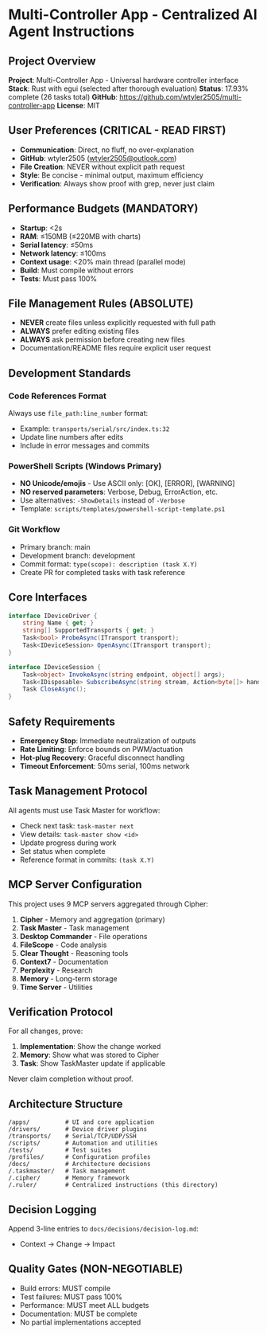 # Multi-Controller App - Centralized AI Agent Instructions

## Project Overview
**Project**: Multi-Controller App - Universal hardware controller interface
**Stack**: Rust with egui (selected after thorough evaluation)
**Status**: 17.93% complete (26 tasks total)
**GitHub**: https://github.com/wtyler2505/multi-controller-app
**License**: MIT

## User Preferences (CRITICAL - READ FIRST)
- **Communication**: Direct, no fluff, no over-explanation
- **GitHub**: wtyler2505 (wtyler2505@outlook.com)
- **File Creation**: NEVER without explicit path request
- **Style**: Be concise - minimal output, maximum efficiency
- **Verification**: Always show proof with grep, never just claim

## Performance Budgets (MANDATORY)
- **Startup**: <2s 
- **RAM**: ≤150MB (≤220MB with charts)
- **Serial latency**: ≤50ms 
- **Network latency**: ≤100ms
- **Context usage**: <20% main thread (parallel mode)
- **Build**: Must compile without errors
- **Tests**: Must pass 100%

## File Management Rules (ABSOLUTE)
- **NEVER** create files unless explicitly requested with full path
- **ALWAYS** prefer editing existing files
- **ALWAYS** ask permission before creating new files
- Documentation/README files require explicit user request

## Development Standards

### Code References Format
Always use `file_path:line_number` format:
- Example: `transports/serial/src/index.ts:32`
- Update line numbers after edits
- Include in error messages and commits

### PowerShell Scripts (Windows Primary)
- **NO Unicode/emojis** - Use ASCII only: [OK], [ERROR], [WARNING]
- **NO reserved parameters**: Verbose, Debug, ErrorAction, etc.
- Use alternatives: `-ShowDetails` instead of `-Verbose`
- Template: `scripts/templates/powershell-script-template.ps1`

### Git Workflow
- Primary branch: main
- Development branch: development
- Commit format: `type(scope): description (task X.Y)`
- Create PR for completed tasks with task reference

## Core Interfaces
```csharp
interface IDeviceDriver {
    string Name { get; }
    string[] SupportedTransports { get; }
    Task<bool> ProbeAsync(ITransport transport);
    Task<IDeviceSession> OpenAsync(ITransport transport);
}

interface IDeviceSession {
    Task<object> InvokeAsync(string endpoint, object[] args);
    Task<IDisposable> SubscribeAsync(string stream, Action<byte[]> handler);
    Task CloseAsync();
}
```

## Safety Requirements
- **Emergency Stop**: Immediate neutralization of outputs
- **Rate Limiting**: Enforce bounds on PWM/actuation
- **Hot-plug Recovery**: Graceful disconnect handling
- **Timeout Enforcement**: 50ms serial, 100ms network

## Task Management Protocol
All agents must use Task Master for workflow:
- Check next task: `task-master next`
- View details: `task-master show <id>`
- Update progress during work
- Set status when complete
- Reference format in commits: `(task X.Y)`

## MCP Server Configuration
This project uses 9 MCP servers aggregated through Cipher:
1. **Cipher** - Memory and aggregation (primary)
2. **Task Master** - Task management
3. **Desktop Commander** - File operations
4. **FileScope** - Code analysis
5. **Clear Thought** - Reasoning tools
6. **Context7** - Documentation
7. **Perplexity** - Research
8. **Memory** - Long-term storage
9. **Time Server** - Utilities

## Verification Protocol
For all changes, prove:
1. **Implementation**: Show the change worked
2. **Memory**: Show what was stored to Cipher
3. **Task**: Show TaskMaster update if applicable

Never claim completion without proof.

## Architecture Structure
```
/apps/          # UI and core application
/drivers/       # Device driver plugins
/transports/    # Serial/TCP/UDP/SSH
/scripts/       # Automation and utilities
/tests/         # Test suites
/profiles/      # Configuration profiles
/docs/          # Architecture decisions
/.taskmaster/   # Task management
/.cipher/       # Memory framework
/.ruler/        # Centralized instructions (this directory)
```

## Decision Logging
Append 3-line entries to `docs/decisions/decision-log.md`:
- Context → Change → Impact

## Quality Gates (NON-NEGOTIABLE)
- Build errors: MUST compile
- Test failures: MUST pass 100%
- Performance: MUST meet ALL budgets
- Documentation: MUST be complete
- No partial implementations accepted